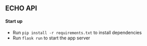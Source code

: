 ## ECHO API

#### Start up
- Run `pip install -r requirements.txt` to install dependencies
- Run `flask run` to start the app server


